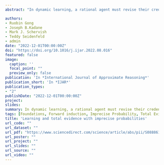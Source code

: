 ```yaml
---
abstract: "In dynamic learning, a rational agent must revise their credence about a question of interest in accordance with the total evidence available between the earlier and later times. We discuss situations in which an observable event F that is sufficient for the total evidence can be identified, yet its probabilistic modeling cannot be performed in a precise manner. The agent may employ imprecise (IP) models of reasoning to account for the identified sufficient event, and perform change of credence or sequential decisions accordingly. Our proposal is illustrated with four case studies: the classic Monty Hall problem, statistical inference with non-ignorable missing data, frequentist hypothesis testing, and the use of forward induction in a two-person sequential game."

authors:
- Ruobin Gong
- Joseph B.Kadane
- Mark J. Schervish
- Teddy Seidenfeld
- admin
date: "2022-12-01T00:00:00Z"
doi: "https://doi.org/10.1016/j.ijar.2022.08.016"
featured: false
image:
  caption: ''
  focal_point: ""
  preview_only: false
publication: 'In *International Journal of Approximate Reasoning*'
publication_short: 'In *IJAR*'
publication_types:
- "2"
publishDate: "2022-12-01T00:00:00Z"
project: 
slides: 
summary: In dynamic learning, a rational agent must revise their credence about a question of interest in accordance with the total evidence available between the earlier and later times. We discuss situations in which an observable event F that is sufficient for the total evidence can be identified, yet its probabilistic modeling cannot be performed in a precise manner. The agent may employ imprecise (IP) models of reasoning to account for the identified sufficient event, and perform change of credence or sequential decisions accordingly.
tags: [Foundations, Forward induction, Imprecise Probability, Total Evidence]
title: 'Learning and total evidence with imprecise probabilities'
url_code: ""
url_dataset: ""
url_pdf: "https://www.sciencedirect.com/science/article/abs/pii/S0888613X22001281"
url_poster: ""
url_project: ""
url_slides: ""
url_source: ""
url_video: ""
---
```

